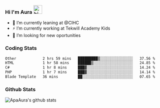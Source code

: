 ### Hi I'm Aura <img src="https://user-images.githubusercontent.com/1303154/88677602-1635ba80-d120-11ea-84d8-d263ba5fc3c0.gif" width="28px" alt="hi">

- 🔭 I’m currently leaning at @CIHC
- ⚡ I’m currently working at Tekwill Academy Kids
- 🤔 I’m looking for new oportunities


### Coding Stats

<!--START_SECTION:waka-->

```txt
Other            2 hrs 59 mins   █████████▒░░░░░░░░░░░░░░░   37.56 %
HTML             1 hr 58 mins    ██████▒░░░░░░░░░░░░░░░░░░   24.85 %
C#               1 hr 8 mins     ███▓░░░░░░░░░░░░░░░░░░░░░   14.24 %
PHP              1 hr 7 mins     ███▓░░░░░░░░░░░░░░░░░░░░░   14.14 %
Blade Template   36 mins         ██░░░░░░░░░░░░░░░░░░░░░░░   07.65 %
```

<!--END_SECTION:waka-->

### Github Stats

![ApaAura's github stats](https://github-readme-stats.vercel.app/api?username=ApaAura&count_private=true&theme=tokyonight&hide=contribs,prs)
